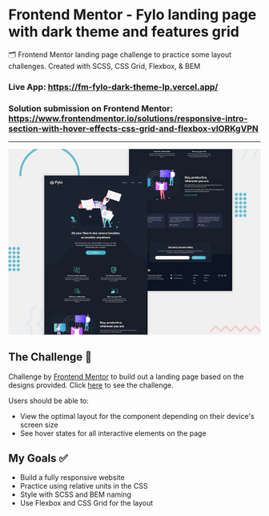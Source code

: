 # Frontend Mentor - Fylo landing page with dark theme and features grid

🗂 Frontend Mentor landing page challenge to practice some layout challenges. Created with SCSS, CSS Grid, Flexbox, & BEM
### Live App: https://fm-fylo-dark-theme-lp.vercel.app/
### Solution submission on Frontend Mentor: https://www.frontendmentor.io/solutions/responsive-intro-section-with-hover-effects-css-grid-and-flexbox-vlORKgVPN

***

![Design preview for the Fylo landing page with dark theme and features grid challenge](./design/desktop-preview.jpg)

## The Challenge 💪

Challenge by [Frontend Mentor](https://www.frontendmentor.io/) to build out a landing page based on the designs provided.
Click [here](https://www.frontendmentor.io/challenges/fylo-dark-theme-landing-page-5ca5f2d21e82137ec91a50fd) to see the challenge.

Users should be able to:

- View the optimal layout for the component depending on their device's screen size
- See hover states for all interactive elements on the page

## My Goals ✅

- Build a fully responsive website
- Practice using relative units in the CSS
- Style with SCSS and BEM naming
- Use Flexbox and CSS Grid for the layout
